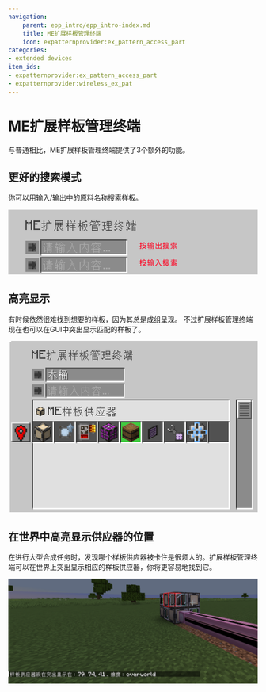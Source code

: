 ```yaml
---
navigation:
    parent: epp_intro/epp_intro-index.md
    title: ME扩展样板管理终端
    icon: expatternprovider:ex_pattern_access_part
categories:
- extended devices
item_ids:
- expatternprovider:ex_pattern_access_part
- expatternprovider:wireless_ex_pat
---
```


# ME扩展样板管理终端

与普通<ItemLink id="ae2:pattern_access_terminal" />相比，ME扩展样板管理终端提供了3个额外的功能。

<Row gap="20">
<GameScene zoom="6" background="transparent">
<ImportStructure src="../structure/cable_ex_pattern_terminal.snbt"></ImportStructure>
<IsometricCamera yaw="180"></IsometricCamera>
</GameScene>
<ItemImage id="expatternprovider:wireless_ex_pat" scale="4"></ItemImage>
</Row>

## 更好的搜索模式

你可以用输入/输出中的原料名称搜索样板。

![EPA1](../pic/epa_gui1.png)

## 高亮显示

有时候依然很难找到想要的样板，因为其总是成组呈现。
不过扩展样板管理终端现在也可以在GUI中突出显示匹配的样板了。

![EPA2](../pic/epa_gui2.png)

## 在世界中高亮显示供应器的位置

在进行大型合成任务时，发现哪个样板供应器被卡住是很烦人的。扩展样板管理终端可以在世界上突出显示相应的样板供应器，你将更容易地找到它。

![EPA3](../pic/epa_gui3.png)

